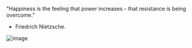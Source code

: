"Happiness is the feeling that power increases - that resistance is being overcome." 

- Friedrich Nietzsche.

![image](https://user-images.githubusercontent.com/88633211/139499313-df1eb199-f7be-4d1e-99de-f69f41a043e9.png)




